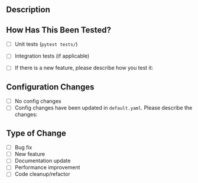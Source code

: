 ## Description
<!-- Describe your changes in detail -->

## How Has This Been Tested?
<!-- Please describe how you tested your changes -->
- [ ] Unit tests (`pytest tests/`)
- [ ] Integration tests (if applicable)
- [ ] If there is a new feature, please describe how you test it:


## Configuration Changes
<!-- Note any changes to configuration files or environment variables -->
- [ ] No config changes
- [ ] Config changes have been updated in `default.yaml`. Please describe the changes:

## Type of Change
<!-- Check relevant options -->
- [ ] Bug fix
- [ ] New feature
- [ ] Documentation update
- [ ] Performance improvement
- [ ] Code cleanup/refactor
